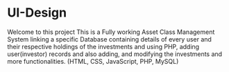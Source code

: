 # UI-Design
Welcome to this project
This is a Fully working Asset Class Management System linking a specific Database containing details of every user and their respective 
holdings of the investments and using PHP, adding user(investor) records and also adding, and modifying the investments and more functionalities.
(HTML, CSS, JavaScript, PHP, MySQL)
